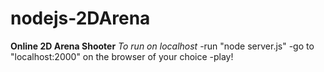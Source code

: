 # nodejs-2DArena
**Online 2D Arena Shooter**
*To run on localhost*
-run "node server.js"
-go to "localhost:2000" on the browser of your choice
-play!
